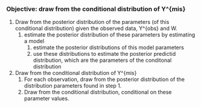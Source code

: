 ### Objective: draw from the conditional distribution of Y^{mis}

1. Draw from the posterior distribution of the parameters (of this conditional distribution) given the observed data, Y^{obs} and W.
    1. estimate the posterior distribution of these parameters by estimating a model
        1. estimate the posterior distributions of this model parameters
        2. use these distributions to estimate the posterior predictid distribution, which are the parameters of the conditonal distribution
2. Draw from the conditional distribution of Y^{mis}
    1. For each observation, draw from the posterior distribution of the distribution parameters found in step 1.
    2. Draw from the conditional distribution, conditional on these parameter values.
